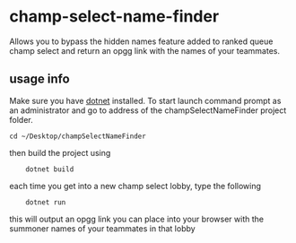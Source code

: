 # champ-select-name-finder
Allows you to bypass the hidden names feature added to ranked queue champ select and return an opgg link with the names of your teammates.

## usage info
Make sure you have [dotnet](https://dotnet.microsoft.com/en-us/download/dotnet/thank-you/sdk-7.0.101-windows-x64-installer?journey=vs-code) installed.
To start launch command prompt as an administrator and go to address of the champSelectNameFinder project folder.

	cd ~/Desktop/champSelectNameFinder
  
then build the project using 

		dotnet build
    
each time you get into a new champ select lobby, type the following

		dotnet run
 
 this will output an opgg link you can place into your browser with the summoner names of your teammates in that lobby
